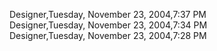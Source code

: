 ﻿Designer,Tuesday, November 23, 2004,7:37 PM  Designer,Tuesday, November 23, 2004,7:34 PM  Designer,Tuesday, November 23, 2004,7:28 PM